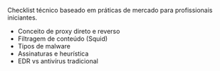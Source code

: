 Checklist técnico baseado em práticas de mercado para profissionais iniciantes.

- Conceito de proxy direto e reverso
- Filtragem de conteúdo (Squid)
- Tipos de malware
- Assinaturas e heurística
- EDR vs antivírus tradicional